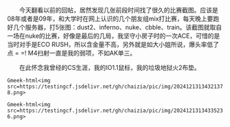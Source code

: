 &emsp;&emsp;今天翻看以前的回帖，居然发现几张前段时间找了很久的比赛截图。应该是08年或者是09年，和大学时在网上认识的几个朋友组mix打比赛，每天晚上要跑好几个服务器，打5张图：dust2、inferno、nuke、cbble、train。该截图就取自一场在nuke的比赛，好像是最后的几局，我坚守小房子时的一次ACE，可惜的是当时对手是ECO RUSH，所以含金量不高，另外就是如大小姐所说，爆头率低了点 = =! M4扫射一直是我的弱项，不如AK单三。

&emsp;&emsp;在此怀念我曾经的CS生涯，我的IO1.1鼠标，我的垃圾地狱火2布垫。

`Gmeek-html<img src=https://testingcf.jsdelivr.net/gh/chaizia/pic/img/20241213134321378.png>`

`Gmeek-html<img src=https://testingcf.jsdelivr.net/gh/chaizia/pic/img/20241213134335236.png>`

<!-- ##{"timestamp":1312107936}## -->
